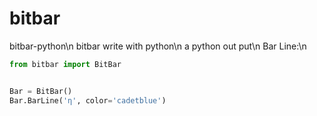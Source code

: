 # bitbar
bitbar-python\n
bitbar write with python\n
a python out put\n
Bar Line:\n
```python
from bitbar import BitBar


Bar = BitBar()
Bar.BarLine('η', color='cadetblue')
```
